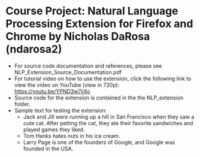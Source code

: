 # Course Project: Natural Language Processing Extension for Firefox and Chrome by Nicholas DaRosa (ndarosa2)
 * For source code documentation and references, please see NLP_Extension_Source_Documentation.pdf
 * For tutorial video on how to use the extension, click the following link to view the video on YouTube (view in 720p): https://youtu.be/YPND3w7ijXo
 * Source code for the extension is contained in the the NLP_extension folder. 
 * Sample text for testing the extension:
   * Jack and Jill were running up a hill in San Francisco when they saw a cute cat. After petting the cat, they ate their favorite sandwiches and played games they liked. 
   * Tom Hanks hates nuts in his ice cream.
   * Larry Page is one of the founders of Google, and Google was founded in the USA. 
